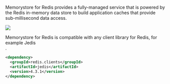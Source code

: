 Memorystore for Redis provides a fully-managed service that is powered by the Redis in-memory data store to build application caches that provide sub-millisecond data access.

[![](https://lh6.googleusercontent.com/bv5bs5jb7KIf3WG1gl33PaQ6bOgh_UufSZoq5ixsa_wvIgANWMZTXdSYYqO75ZMRYvDqhtp5gHJKsEuwu6sV13gA2rTyUIFAgoz9n0QRuHYcFXvU3iIilBOJ8nvfPvOUUazmAiYQGDslcUYjdSeAG3BeB1k98-v1rbiIqZPGAyL2cT2lFtdsFMaqGu7_AA)](https://lh6.googleusercontent.com/bv5bs5jb7KIf3WG1gl33PaQ6bOgh_UufSZoq5ixsa_wvIgANWMZTXdSYYqO75ZMRYvDqhtp5gHJKsEuwu6sV13gA2rTyUIFAgoz9n0QRuHYcFXvU3iIilBOJ8nvfPvOUUazmAiYQGDslcUYjdSeAG3BeB1k98-v1rbiIqZPGAyL2cT2lFtdsFMaqGu7_AA)

Memorystore for Redis is compatible with any client library for Redis, for example Jedis  
.  

```XML
<dependency>
  <groupId>redis.clients</groupId>
  <artifactId>jedis</artifactId>
  <version>4.3.1</version>
</dependency>
```